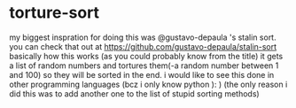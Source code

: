 # torture-sort
my biggest inspration for doing this was @gustavo-depaula 's stalin sort. you can check that out at https://github.com/gustavo-depaula/stalin-sort
basically how this works (as you could probably know from the title) it gets a list of random numbers and tortures them(-a random number between 1 and 100) so they will be sorted in the end. 
i would like to see this done in other programming languages (bcz i only know python ):  )
(the only reason i did this was to add another one to the list of stupid sorting methods)
